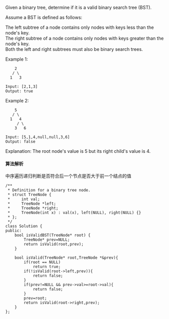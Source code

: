 Given a binary tree, determine if it is a valid binary search tree (BST).<br>

Assume a BST is defined as follows:<br>

The left subtree of a node contains only nodes with keys less than the node's key.<br>
The right subtree of a node contains only nodes with keys greater than the node's key.<br>
Both the left and right subtrees must also be binary search trees.<br>
 

Example 1:
```
    2
   / \
  1   3

Input: [2,1,3]
Output: true
```
Example 2:
```
    5
   / \
  1   4
     / \
    3   6

Input: [5,1,4,null,null,3,6]
Output: false
```
Explanation: The root node's value is 5 but its right child's value is 4.
#### 算法解析
中序遍历递归判断是否符合后一个节点是否大于前一个结点的值
```
/**
 * Definition for a binary tree node.
 * struct TreeNode {
 *     int val;
 *     TreeNode *left;
 *     TreeNode *right;
 *     TreeNode(int x) : val(x), left(NULL), right(NULL) {}
 * };
 */
class Solution {
public:
    bool isValidBST(TreeNode* root) {
        TreeNode* prev=NULL;
        return isValid(root,prev);
    }
    
    bool isValid(TreeNode* root,TreeNode *&prev){
        if(root == NULL)
            return true;
        if(!isValid(root->left,prev)){
            return false;
        }
        if(prev!=NULL && prev->val>=root->val){
            return false;
        }
        prev=root;
        return isValid(root->right,prev);
    }
};
```
